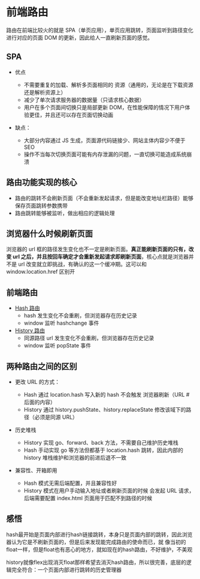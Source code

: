 # 前端路由

路由在前端比较火的就是 SPA（单页应用），单页应用跳转，页面监听到路径变化进行对应的页面 DOM 的更新，因此给人一直刷新页面的感觉。

## SPA

- 优点

  - 不需要重复的加载、解析多页面相同的 资源（通用的，无论是在下载资源还是解析资源上）
  - 减少了单次请求服务器的数据量（只请求核心数据）
  - 用户在多个页面间切换只是局部更新 DOM，在性能保障的情况下用户体验更佳，并且还可以存在页面切换动画

- 缺点：
  - 大部分内容通过 JS 生成，页面源代码链接少、网站主体内容少不便于 SEO
  - 操作不当每次切换页面可能有内存泄漏的问题，一直切换可能造成系统崩溃

## 路由功能实现的核心

- 路由的跳转不会刷新页面（不会重新发起请求，但是能改变地址栏路径）能够保存页面跳转参数携带
- 路由跳转能够被监听，做出相应的逻辑处理

## 浏览器什么时候刷新页面

浏览器的 url 框的路径发生变化也不一定是刷新页面。**真正能刷新页面的只有，改变 url 之后，并且按回车确定才会重新发起请求即刷新页面**，核心点就是浏览器并不是 url 改变就立即挑战，有确认的这一个缓冲期。这可以和 window.location.href 区别开

## 前端路由

- [Hash 路由](./HashRouter.md)
  - hash 发生变化不会重刷，但浏览器存在历史记录
  - window 监听 hashchange 事件
- [History 路由](./HistoryRouter.md)
  - 同源路径 url 发生变化不会重刷，但浏览器存在历史记录
  - window 监听 popState 事件

## 两种路由之间的区别

- 更改 URL 的方式：
  - Hash 通过 location.hash 写入新的 hash 不会触发 浏览器刷新（URL # 后面的内容）
  - History 通过 history.pushState、history.replaceState 修改该域下的路径（必须是同源 URL）
- 历史堆栈

  - History 实现 go、forward、back 方法，不需要自己维护历史堆栈
  - Hash 手动实现 go 等方法但都基于 location.hash 跳转，因此内部的 history 堆栈维护和浏览器的前进后退不一致

- 兼容性、开箱即用
  - Hash 模式无需后端配置，并且兼容性好
  - History 模式在用户手动输入地址或者刷新页面的时候 会发起 URL 请求，后端需要配置 index.html 页面用于匹配不到路径的时候


## 感悟
hash最开始是页面内部进行hash链接跳转，本身只是页面内部的跳转，因此浏览器认为它是不刷新页面的，但是后来发现能完成路由的使命而已，就
像当初的float一样，但是float也有恶心的地方，就如现在的hash路由，不好维护，不美观

history就像flex出现消灭float那样希望去消灭hash路由，所以很完善，底层的逻辑完全符合：一个页面内部进行跳转的历史管理器